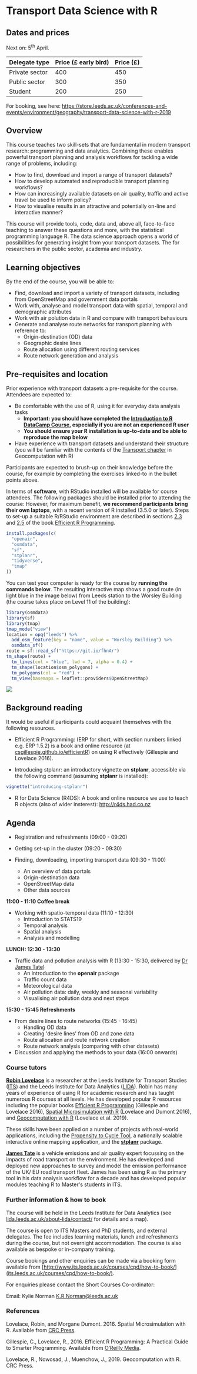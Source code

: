 
Transport Data Science with R
=============================

Dates and prices
----------------

Next on: 5<sup>th</sup> April.

| Delegate type  | Price (£ early bird) | Price (£) |
|----------------|:---------------------|:----------|
| Private sector | 400                  | 450       |
| Public sector  | 300                  | 350       |
| Student        | 200                  | 250       |

For booking, see here: <https://store.leeds.ac.uk/conferences-and-events/environment/geography/transport-data-science-with-r-2019>

<!-- ![](../figures/costs1.png) -->
Overview
--------

This course teaches two skill-sets that are fundamental in modern transport research: programming and data analytics. Combining these enables powerful transport planning and analysis workflows for tackling a wide range of problems, including:

-   How to find, download and import a range of transport datasets?
-   How to develop automated and reproducible transport planning workflows?
-   How can increasingly available datasets on air quality, traffic and active travel be used to inform policy?
-   How to visualise results in an attractive and potentially on-line and interactive manner?

This course will provide tools, code, data and, above all, face-to-face teaching to answer these questions and more, with the statistical programming language R. The data science approach opens a world of possibilities for generating insight from your transport datasets. The for researchers in the public sector, academia and industry.

Learning objectives
-------------------

By the end of the course, you will be able to:

-   Find, download and import a variety of transport datasets, including from OpenStreetMap and government data portals
-   Work with, analyse and model transport data with spatial, temporal and demographic attributes
-   Work with air polution data in R and compare with transport behaviours
-   Generate and analyse route networks for transport planning with reference to:
    -   Origin-destination (OD) data
    -   Geographic desire lines
    -   Route allocation using different routing services
    -   Route network generation and analysis

Pre-requisites and location
---------------------------

Prior experience with transport datasets a pre-requisite for the course. Attendees are expected to:

-   Be comfortable with the use of R, using it for everyday data analysis tasks
    -   **Important: you should have completed the [Introduction to R DataCamp Course](https://www.datacamp.com/courses/free-introduction-to-r), especially if you are not an experienced R user**
    -   **You should ensure your R installation is up-to-date and be able to reproduce the map below**
-   Have experience with transport datasets and understand their structure (you will be familiar with the contents of the [Transport chapter](https://geocompr.robinlovelace.net/transport.html) in Geocomputation with R)

Participants are expected to brush-up on their knowledge before the course, for example by completing the exercises linked-to in the bullet points above.

In terms of **software**, with RStudio installed will be available for course attendees. The following packages should be installed prior to attending the course: However, for maximum benefit, **we recommend participants bring their own laptops**, with a recent version of R installed (3.5.0 or later). Steps to set-up a suitable R/RStudio environment are described in sections [2.3](https://csgillespie.github.io/efficientR/set-up.html#r-version) and [2.5](https://csgillespie.github.io/efficientR/set-up.html#rstudio) of the book [Efficient R Programming](https://csgillespie.github.io/efficientR/set-up.html).

``` r
install.packages(c(
  "openair",
  "osmdata",
  "sf",
  "stplanr",
  "tidyverse",
  "tmap"
))
```

You can test your computer is ready for the course by **running the commands below**. The resulting interactive map shows a good route (in light blue in the image below) from Leeds station to the Worsley Building (the course takes place on Level 11 of the building):

``` r
library(osmdata)
library(sf)
library(tmap)
tmap_mode("view")
location = opq("leeds") %>% 
  add_osm_feature(key = "name", value = "Worsley Building") %>% 
  osmdata_sf()
route = sf::read_sf("https://git.io/fhnAr")
tm_shape(route) +
  tm_lines(col = "blue", lwd = 7, alpha = 0.4) +
  tm_shape(location$osm_polygons) +
  tm_polygons(col = "red") +
  tm_view(basemaps = leaflet::providers$OpenStreetMap)
```

![](https://raw.githubusercontent.com/ITSLeeds/TDS/master/courses/tds-oneday_files/figure-gfm/unnamed-chunk-2-1.png)

Background reading
------------------

It would be useful if participants could acquaint themselves with the following resources.

-   Efficient R Programming: (ERP for short, with section numbers linked e.g. ERP 1.5.2) is a book and online resource (at [csgillespie.github.io/efficientR](https://csgillespie.github.io/efficientR)) on using R effectively (Gillespie and Lovelace 2016).

-   Introducing stplanr: an introductory vignette on **stplanr**, accessible via the following command (assuming **stplanr** is installed):

``` r
vignette("introducing-stplanr")
```

-   R for Data Science (R4DS): A book and online resource we use to teach R objects (also of wider insterest): <http://r4ds.had.co.nz>

Agenda
------

-   Registration and refreshments (09:00 - 09:20)
-   Getting set-up in the cluster (09:20 - 09:30)

-   Finding, downloading, importing transport data (09:30 - 11:00)
    -   An overview of data portals
    -   Origin-destination data
    -   OpenStreetMap data
    -   Other data sources

**11:00 - 11:10 Coffee break**

-   Working with spatio-temporal data (11:10 - 12:30)
    -   Introduction to STATS19
    -   Temporal analysis
    -   Spatial analysis
    -   Analysis and modelling

**LUNCH: 12:30 - 13:30**

-   Traffic data and pollution analysis with R (13:30 - 15:30, delivered by [Dr James Tate](http://www.its.leeds.ac.uk/people/j.tate))
    -   An introduction to the **openair** package
    -   Traffic count data
    -   Meteorological data
    -   Air pollution data: daily, weekly and seasonal variability
    -   Visualising air pollution data and next steps

**15:30 - 15:45 Refreshments**

-   From desire lines to route networks (15:45 - 16:45)
    -   Handling OD data
    -   Creating 'desire lines' from OD and zone data
    -   Route allocation and route network creation
    -   Route network analysis (comparing with other datasets)
-   Discussion and applying the methods to your data (16:00 onwards)

### Course tutors

**[Robin Lovelace](http://robinlovelace.net/)** is a researcher at the Leeds Institute for Transport Studies ([ITS](http://www.its.leeds.ac.uk/)) and the Leeds Institute for Data Analytics ([LIDA](http://lida.leeds.ac.uk/about-lida/contact/)). Robin has many years of experience of using R for academic research and has taught numerous R courses at all levels. He has developed popular R resources including the popular books [Efficient R Programming](http://shop.oreilly.com/product/0636920047995.do) (Gillespie and Lovelace 2016), [Spatial Microsimulation with R](https://github.com/Robinlovelace/spatial-microsim-book) (Lovelace and Dumont 2016), and [Geocomputation with R](https://geocompr.robinlovelace.net/) (Lovelace et al. 2019).

These skills have been applied on a number of projects with real-world applications, including the [Propensity to Cycle Tool](http://www.pct.bike/), a nationally scalable interactive online mapping application, and the [**stplanr**](https://github.com/ropensci/stplanr) package.

**[James Tate](http://www.its.leeds.ac.uk/people/j.tate)** is a vehicle emissions and air quality expert focussing on the impacts of road transport on the environment. He has developed and deployed new approaches to survey and model the emission performance of the UK/ EU road transport fleet. James has been using R as the primary tool in his data analysis workflow for a decade and has developed popular modules teaching R to Master's students in ITS.

### Further information & how to book

The course will be held in the Leeds Institute for Data Analytics (see [lida.leeds.ac.uk/about-lida/contact/](http://lida.leeds.ac.uk/about-lida/contact/) for details and a map).

The course is open to ITS Masters and PhD students, and external delegates. The fee includes learning materials, lunch and refreshments during the course, but not overnight accommodation. The course is also available as bespoke or in-company training.

Course bookings and other enquiries can be made via a booking form available from [http://www.its.leeds.ac.uk/courses/cpd/how-to-book/](its.leeds.ac.uk/courses/cpd/how-to-book/).

For enquiries please contact the Short Courses Co-ordinator:

Email: Kylie Norman <K.R.Norman@leeds.ac.uk>

### References

Lovelace, Robin, and Morgane Dumont. 2016. Spatial Microsimulation with R. Available from [CRC Press](https://www.crcpress.com/Spatial-Microsimulation-with-R/Lovelace-Dumont/9781498711548).

Gillespie, C., Lovelace, R., 2016. Efficient R Programming: A Practical Guide to Smarter Programming. Available from [O’Reilly Media](http://shop.oreilly.com/product/0636920047995.do).

Lovelace, R., Nowosad, J., Muenchow, J., 2019. Geocomputation with R. CRC Press.

<!-- Background reading “A (very) short introduction to R”, Paul Torfs & Claudia Brauer -->
<!-- http://cran.r-project.org/doc/contrib/Torfs+Brauer-Short-R-Intro.pdf -->
<!-- ### Course home-page -->
<!-- For more information on the course, please see here: https://github.com/Robinlovelace/Creating-maps-in-R -->
